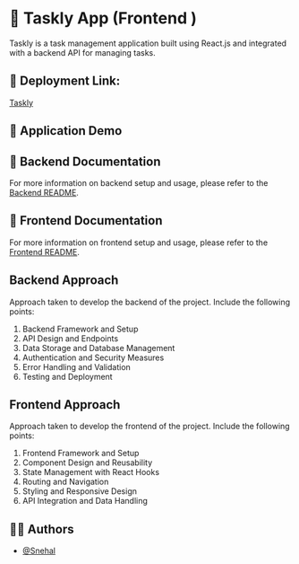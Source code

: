 # 💼 Taskly App (Frontend )

Taskly is a task management application built using React.js and integrated with a backend API for managing tasks.

## 🚀 Deployment Link:

[Taskly]()

## 📸 Application Demo


## 📝 Backend Documentation

For more information on backend setup and usage, please refer to the [Backend README](/backend/README.md).

## 📝 Frontend Documentation

For more information on frontend setup and usage, please refer to the [Frontend README](/frontend/README.md).

## Backend Approach

Approach taken to develop the backend of the project. Include the following points:

1. Backend Framework and Setup
2. API Design and Endpoints
3. Data Storage and Database Management
4. Authentication and Security Measures
5. Error Handling and Validation
6. Testing and Deployment

## Frontend Approach

Approach taken to develop the frontend of the project. Include the following points:

1. Frontend Framework and Setup
2. Component Design and Reusability
3. State Management with React Hooks
4. Routing and Navigation
5. Styling and Responsive Design
6. API Integration and Data Handling

## 👩‍💻 Authors

- [@Snehal](https://github.com/Snehal-Salvi)
